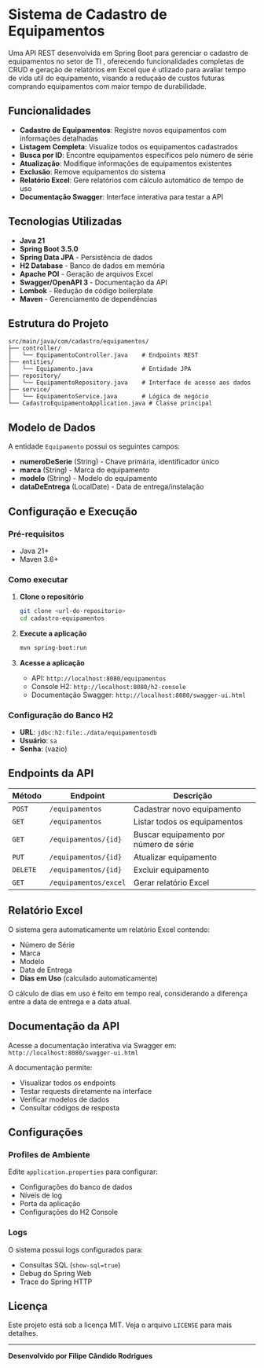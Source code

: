# Sistema de Cadastro de Equipamentos

Uma API REST desenvolvida em Spring Boot para gerenciar o cadastro de equipamentos no setor de TI , oferecendo funcionalidades completas de CRUD e geração de relatórios em Excel que é utlizado para avaliar tempo de vida util do equipamento, visando a reduçaão de custos futuras comprando equipamentos com maior tempo de durabilidade.

##  Funcionalidades

- **Cadastro de Equipamentos**: Registre novos equipamentos com informações detalhadas
- **Listagem Completa**: Visualize todos os equipamentos cadastrados
- **Busca por ID**: Encontre equipamentos específicos pelo número de série
- **Atualização**: Modifique informações de equipamentos existentes
- **Exclusão**: Remove equipamentos do sistema
- **Relatório Excel**: Gere relatórios com cálculo automático de tempo de uso
- **Documentação Swagger**: Interface interativa para testar a API

## Tecnologias Utilizadas

- **Java 21**
- **Spring Boot 3.5.0**
- **Spring Data JPA** - Persistência de dados
- **H2 Database** - Banco de dados em memória
- **Apache POI** - Geração de arquivos Excel
- **Swagger/OpenAPI 3** - Documentação da API
- **Lombok** - Redução de código boilerplate
- **Maven** - Gerenciamento de dependências

##  Estrutura do Projeto

```
src/main/java/com/cadastro/equipamentos/
├── controller/
│   └── EquipamentoController.java    # Endpoints REST
├── entities/
│   └── Equipamento.java              # Entidade JPA
├── repository/
│   └── EquipamentoRepository.java    # Interface de acesso aos dados
├── service/
│   └── EquipamentoService.java       # Lógica de negócio
└── CadastroEquipamentoApplication.java # Classe principal
```

##  Modelo de Dados

A entidade `Equipamento` possui os seguintes campos:

- **numeroDeSerie** (String) - Chave primária, identificador único
- **marca** (String) - Marca do equipamento
- **modelo** (String) - Modelo do equipamento
- **dataDeEntrega** (LocalDate) - Data de entrega/instalação

##  Configuração e Execução

### Pré-requisitos

- Java 21+
- Maven 3.6+

### Como executar

1. **Clone o repositório**
   ```bash
   git clone <url-do-repositorio>
   cd cadastro-equipamentos
   ```

2. **Execute a aplicação**
   ```bash
   mvn spring-boot:run
   ```

3. **Acesse a aplicação**
    - API: `http://localhost:8080/equipamentos`
    - Console H2: `http://localhost:8080/h2-console`
    - Documentação Swagger: `http://localhost:8080/swagger-ui.html`

### Configuração do Banco H2

- **URL**: `jdbc:h2:file:./data/equipamentosdb`
- **Usuário**: `sa`
- **Senha**: (vazio)

##  Endpoints da API

| Método | Endpoint | Descrição |
|--------|----------|-----------|
| `POST` | `/equipamentos` | Cadastrar novo equipamento |
| `GET` | `/equipamentos` | Listar todos os equipamentos |
| `GET` | `/equipamentos/{id}` | Buscar equipamento por número de série |
| `PUT` | `/equipamentos/{id}` | Atualizar equipamento |
| `DELETE` | `/equipamentos/{id}` | Excluir equipamento |
| `GET` | `/equipamentos/excel` | Gerar relatório Excel |



##  Relatório Excel

O sistema gera automaticamente um relatório Excel contendo:

- Número de Série
- Marca
- Modelo
- Data de Entrega
- **Dias em Uso** (calculado automaticamente)

O cálculo de dias em uso é feito em tempo real, considerando a diferença entre a data de entrega e a data atual.

##  Documentação da API

Acesse a documentação interativa via Swagger em:
`http://localhost:8080/swagger-ui.html`

A documentação permite:
- Visualizar todos os endpoints
- Testar requests diretamente na interface
- Verificar modelos de dados
- Consultar códigos de resposta



## Configurações

### Profiles de Ambiente

Edite `application.properties` para configurar:

- Configurações do banco de dados
- Níveis de log
- Porta da aplicação
- Configurações do H2 Console

### Logs

O sistema possui logs configurados para:
- Consultas SQL (`show-sql=true`)
- Debug do Spring Web
- Trace do Spring HTTP


## Licença

Este projeto está sob a licença MIT. Veja o arquivo `LICENSE` para mais detalhes.


---

**Desenvolvido por Filipe Cândido Rodrigues**
